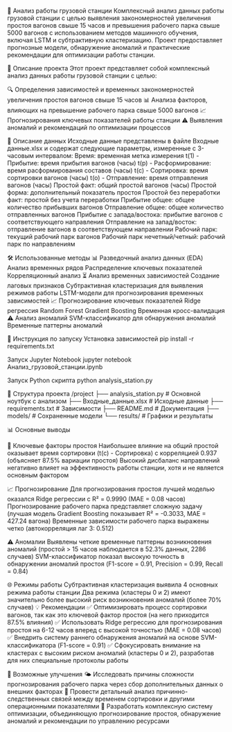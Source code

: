 🚂 Анализ работы грузовой станции
Комплексный анализ данных работы грузовой станции с целью выявления закономерностей увеличения простоя вагонов свыше 15 часов и превышения рабочего парка свыше 5000 вагонов с использованием методов машинного обучения, включая LSTM и субтрактивную кластеризацию. Проект предоставляет прогнозные модели, обнаружение аномалий и практические рекомендации для оптимизации работы станции.

📌 Описание проекта
Этот проект представляет собой комплексный анализ данных работы грузовой станции с целью:

🔍 Определения зависимостей и временных закономерностей увеличения простоя вагонов свыше 15 часов
📊 Анализа факторов, влияющих на превышение рабочего парка свыше 5000 вагонов
📈 Прогнозирования ключевых показателей работы станции
⚠️ Выявления аномалий и рекомендаций по оптимизации процессов

📂 Описание данных
Исходные данные представлены в файле Входные данные.xlsx и содержат следующие параметры, измеренные с 3-часовым интервалом:
Время: временная метка измерения
t(1) - Прибытие: время прибытия вагонов (часы)
t(p) - Расформирование: время расформирования составов (часы)
t(c) - Сортировка: время сортировки вагонов (часы)
t(o) - Отправление: время отправления вагонов (часы)
Простой факт: общий простой вагонов (часы)
Простой форма: дополнительный показатель простоя
Простой без переработки факт: простой без учета переработки
Прибытие общее: общее количество прибывших вагонов
Отправление общее: общее количество отправленных вагонов
Прибытие с запада/востока: прибытие вагонов с соответствующего направления
Отправление на запад/восток: отправление вагонов в соответствующем направлении
Рабочий парк: текущий рабочий парк вагонов
Рабочий парк нечетный/четный: рабочий парк по направлениям

🛠️ Использованные методы
📊 Разведочный анализ данных (EDA)
Анализ временных рядов
Распределение ключевых показателей
Корреляционный анализ
⏳ Анализ временных зависимостей
Создание лаговых признаков
Субтрактивная кластеризация для выявления режимов работы
LSTM-модели для прогнозирования временных зависимостей
📈 Прогнозирование ключевых показателей
Ridge регрессия
Random Forest
Gradient Boosting
Временная кросс-валидация
⚠️ Анализ аномалий
SVM-классификатор для обнаружения аномалий
Временные паттерны аномалий

🚀 Инструкция по запуску
Установка зависимостей
pip install -r requirements.txt

Запуск Jupyter Notebook
jupyter notebook Анализ_грузовой_станции.ipynb

Запуск Python скрипта
python analysis_station.py

📂 Структура проекта
/project
├── analysis_station.py            # Основной ноутбук с анализом
├── Входные_данные.xlsx            # Исходные данные
├── requirements.txt               # Зависимости
├── README.md                      # Документация
├── models/                        # Сохраненные модели
└── results/                       # Графики и результаты

📊 Основные выводы

🔑 Ключевые факторы простоя
Наибольшее влияние на общий простой оказывает время сортировки (t(c) - Сортировка) с корреляцией 0.937 (объясняет 87.5% вариации простоя)
Высокий дисбаланс направлений негативно влияет на эффективность работы станции, хотя и не является основным фактором

📈 Прогнозирование
Для прогнозирования простоя лучшей моделью оказался Ridge регрессии с R² = 0.9990 (MAE = 0.08 часов)
Прогнозирование рабочего парка представляет сложную задачу (лучшая модель Gradient Boosting показывает R² = -0.3033, MAE = 427.24 вагона)
Временные зависимости рабочего парка выражены четко (автокорреляция лаг 3: 0.512)

⚠️ Аномалии
Выявлены четкие временные паттерны возникновения аномалий (простой > 15 часов наблюдается в 52.3% данных, 2286 случаев)
SVM-классификатор показал высокую точность в обнаружении аномалий простоя (F1-score = 0.91, Precision = 0.99, Recall = 0.84)

🌐 Режимы работы
Субтрактивная кластеризация выявила 4 основных режима работы станции
Два режима (кластеры 0 и 2) имеют значительно более высокий риск возникновения аномалий (более 70% случаев)
💡 Рекомендации
✅ Оптимизировать процесс сортировки вагонов, так как это ключевой фактор простоя (на него приходится 87.5% влияния)
✅ Использовать Ridge регрессию для прогнозирования простоя на 6-12 часов вперед с высокой точностью (MAE = 0.08 часов)
✅ Внедрить систему раннего обнаружения аномалий на основе SVM-классификатора (F1-score = 0.91)
✅ Сфокусировать внимание на кластерах с высоким риском аномалий (кластеры 0 и 2), разработав для них специальные протоколы работы

🌱 Возможные улучшения
🌤️ Исследовать причины сложности прогнозирования рабочего парка через сбор дополнительных данных о внешних факторах
🔗 Провести детальный анализ причинно-следственных связей между временем сортировки и другими операционными показателями
🤖 Разработать комплексную систему оптимизации, объединяющую прогнозирование простоя, обнаружение аномалий и рекомендации по управлению ресурсами
